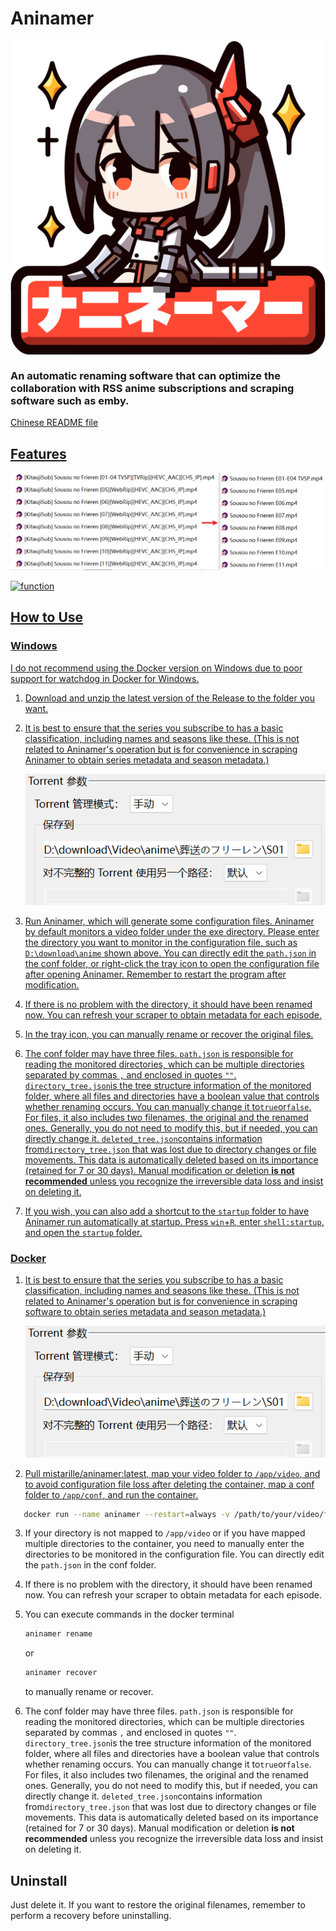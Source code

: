 # Aninamer

<img src="./image/icon.svg" width="512" alt="Aninamer" align="center"/>


### An automatic renaming software that can optimize the collaboration with RSS anime subscriptions and scraping software such as emby.

<a href="READMECN.md">Chinese README file

## Features

![function](./image/function.png)

![function](./image/function2.png)

## How to Use

### Windows

I do not recommend using the Docker version on Windows due to poor support for watchdog in Docker for Windows.

1. Download and unzip the latest version of the Release to the folder you want.

2. It is best to ensure that the series you subscribe to has a basic classification, including names and seasons like these. (This is not related to Aninamer's operation but is for convenience in scraping Aninamer to obtain series metadata and season metadata.)

   ![basic classification](./image/basic_classification.png)

3. Run Aninamer, which will generate some configuration files. Aninamer by default monitors a video folder under the exe directory. Please enter the directory you want to monitor in the configuration file, such as `D:\download\anime` shown above. You can directly edit the `path.json` in the conf folder, or right-click the tray icon to open the configuration file after opening Aninamer. Remember to restart the program after modification.

4. If there is no problem with the directory, it should have been renamed now. You can refresh your scraper to obtain metadata for each episode.

5. In the tray icon, you can manually rename or recover the original files.

6. The conf folder may have three files. `path.json` is responsible for reading the monitored directories, which can be multiple directories separated by commas `,` and enclosed in quotes `""`. `directory_tree.json`is the tree structure information of the monitored folder, where all files and directories have a boolean value that controls whether renaming occurs. You can manually change it to`true`or`false`. For files, it also includes two filenames, the original and the renamed ones. Generally, you do not need to modify this, but if needed, you can directly change it. `deleted_tree.json`contains information from`directory_tree.json` that was lost due to directory changes or file movements. This data is automatically deleted based on its importance (retained for 7 or 30 days). Manual modification or deletion **is not recommended** unless you recognize the irreversible data loss and insist on deleting it.

7. If you wish, you can also add a shortcut to the `startup` folder to have Aninamer run automatically at startup. Press `win`+`R`, enter `shell:startup`, and open the `startup` folder.

### Docker

1. It is best to ensure that the series you subscribe to has a basic classification, including names and seasons like these. (This is not related to Aninamer's operation but is for convenience in scraping software to obtain series metadata and season metadata.)

   ![basic classification](./image/basic_classification.png)

2. Pull mistarille/aninamer:latest, map your video folder to `/app/video`, and to avoid configuration file loss after deleting the container, map a conf folder to `/app/conf`, and run the container.

```bash
   docker run --name aninamer --restart=always -v /path/to/your/video/folder:/app/video -v  /path/to/your/conf/folder:/app/conf mistarille/aninamer:latest
```

3. If your directory is not mapped to `/app/video` or if you have mapped multiple directories to the container, you need to manually enter the directories to be monitored in the configuration file. You can directly edit the `path.json` in the conf folder.

4. If there is no problem with the directory, it should have been renamed now. You can refresh your scraper to obtain metadata for each episode.

5. You can execute commands in the docker terminal

   ```bash
   aninamer rename
   ```

   or

   ```bash
   aninamer recover
   ```

   to manually rename or recover.

6. The conf folder may have three files. `path.json` is responsible for reading the monitored directories, which can be multiple directories separated by commas `,` and enclosed in quotes `""`. `directory_tree.json`is the tree structure information of the monitored folder, where all files and directories have a boolean value that controls whether renaming occurs. You can manually change it to`true`or`false`. For files, it also includes two filenames, the original and the renamed ones. Generally, you do not need to modify this, but if needed, you can directly change it. `deleted_tree.json`contains information from`directory_tree.json` that was lost due to directory changes or file movements. This data is automatically deleted based on its importance (retained for 7 or 30 days). Manual modification or deletion **is not recommended** unless you recognize the irreversible data loss and insist on deleting it.

## Uninstall

Just delete it. If you want to restore the original filenames, remember to perform a recovery before uninstalling.
